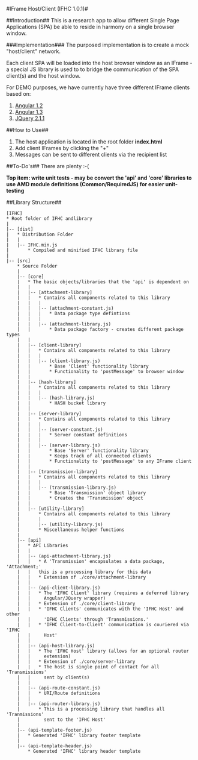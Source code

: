 #IFrame Host/Client (IFHC 1.0.1)#

##Introduction##
This is a research app to allow different Single Page Applications (SPA) be able to reside in harmony on a single browser window.

###Implementation###
The purposed implementation is to create a mock "host/client" network.  

Each client SPA will be loaded into the host browser window as an IFrame - a special JS library is used to to bridge the communication of the SPA client(s) and the host window.

For DEMO purposes, we have currently have three different IFrame clients based on:
	
1. [Angular 1.2](https://www.angularjs.org/)
2. [Angular 1.3](https://www.angularjs.org/)
3. [JQuery 2.1.1](http://www.jquery.com/)

##How to Use##
1. The host application is located in the root folder **index.html**
2. Add client IFrames by clicking the "+"
3. Messages can be sent to different clients via the recipient list

##To-Do's##
There are plenty :-(

**Top item: write unit tests - may be convert the 'api' and 'core' libraries to use AMD module definitions (Common/RequiredJS) for easier unit-testing**

##Library Structure##
	
	[IFHC]
	* Root folder of IFHC andlibrary
	|	
	|-- [dist]
	|	* Distribution Folder
	|	|
	|	|-- IFHC.min.js
	|		* Compiled and minified IFHC library file
	|	
	|-- [src]
		* Source Folder
		|
		|-- [core]
		|	* The basic objects/libraries that the 'api' is dependent on
		|	|
		|	|-- [attachment-library]
		|	|	* Contains all components related to this library
		|	|	|	
		|	|	|-- (attachment-constant.js)
		|	|	|	* Data package type defintions
		|	|	|	
		|	|	|-- (attachment-library.js)
		|	|		* Data package factory - creates different package types
		|	|
		|	|-- [client-library]
		|	|	* Contains all components related to this library
		|	|	|
		|	|	|-- (client-library.js)
		|	|		* Base 'Client' functionality library
		|	|		* Functionality to 'postMessage' to browser window
		|	|
		|	|-- [hash-library]
		|	|	* Contains all components related to this library
		|	|	|
		|	|	|-- (hash-library.js)
		|	|		* HASH bucket library
		|	|
		|	|-- [server-library]
		|	|	* Contains all components related to this library
		|	|	|
		|	|	|-- (server-constant.js)
		|	|	|	* Server constant definitions
		|	|	|
		|	|	|-- (server-library.js)
		|	|		* Base 'Server' functionality library
		|	|		* Keeps track of all connected clients
		|	|		* Functionality to 'postMessage' to any IFrame client
		|	|
		|	|-- [transmission-library]
		|	|	* Contains all components related to this library
		|	|	|
		|	|	|-- (transmission-library.js)
		|	|		* Base 'Transmission' object library
		|	|		* Creates the 'Transmission' object
		|	|
		|	|-- [utility-library]
		|		* Contains all components related to this library
		|		|
		|		|-- (utility-library.js)
		|		* Miscellaneous helper functions
		|
		|-- [api]
		|	* API Libraries
		|	|
		|	|-- (api-attachment-library.js)
		|	|	* A 'Transmission' encapsulates a data package, 'Attachment;' 
		|	|	this is a processing library for this data
		|	|	* Extension of ./core/attachment-library
		|	|
		|	|-- (api-client-library.js)
		|	|	* The 'IFHC Client' library (requires a deferred library 
		|	|	  Angular/JQuery wrapper)
		|	|	* Extension of ./core/client-library
		|	|	* 'IFHC Clients' communicates with the 'IFHC Host' and other 
		|	|	  'IFHC Clients' through 'Transmissions.'
		|	|	* 'IFHC Client-to-Client' communication is couriered via 'IFHC 
		|	|	  Host'
		|	|
		|	|-- (api-host-library.js)
		|	|	* The 'IFHC Host' library (allows for an optional router 
		|	|	  extension)
		|	|	* Extension of ./core/server-library
		|	| 	* The host is single point of contact for all 'Transmissions' 
		|	|	  sent by client(s)
		|	|	
		|	|-- (api-route-constant.js)
		|	|	* URI/Route definitions
		|	|
		|	|-- (api-router-library.js)
		|		* This is a processing library that handles all 'Tranmissions' 
		|		  sent to the 'IFHC Host'
		|		 
		|-- (api-template-footer.js)
		|	* Generated 'IFHC' library footer template
		|
		|-- (api-template-header.js)
			* Generated 'IFHC' library header template